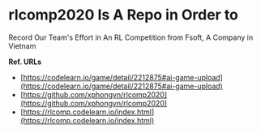 # rlcomp2020 Is A Repo in Order to
Record Our Team's Effort in An RL Competition from Fsoft, A Company in Vietnam

<b>Ref. URLs</b>
- [https://codelearn.io/game/detail/2212875#ai-game-upload](https://codelearn.io/game/detail/2212875#ai-game-upload)
- [https://github.com/xphongvn/rlcomp2020](https://github.com/xphongvn/rlcomp2020)
- [https://rlcomp.codelearn.io/index.html](https://rlcomp.codelearn.io/index.html)
